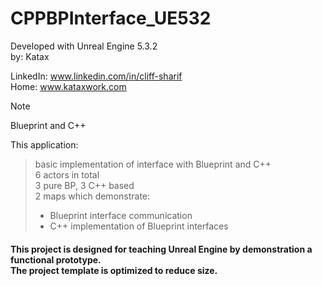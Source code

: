 # CPPBPInterface_UE532
Developed with Unreal Engine 5.3.2  <br> 
by: Katax

LinkedIn: www.linkedin.com/in/cliff-sharif<br> 
Home: www.kataxwork.com<br> 

> [!NOTE]
> Blueprint and C++

This application:

>basic implementation of interface with Blueprint and C++ <br> 
>6 actors in total <br> 
>3 pure BP, 3 C++ based <br>
>2 maps which demonstrate: <br>
> - Blueprint interface communication
> - C++ implementation of Blueprint interfaces 


<h4> This project is designed for teaching Unreal Engine by demonstration a functional prototype. <br> The project template is optimized to reduce size.  </h4>


